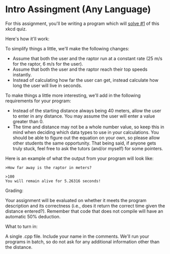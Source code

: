 # Intro Assingment (Any Language)

For this assignment, you'll be writing a program which will [solve #1](https://xkcd.com/135/) of this  xkcd quiz. 

Here's how it'll work:

To simplify things a little, we'll make the following changes:

* Assume that both the user and the raptor run at a constant rate (25 m/s for the raptor, 6 m/s for the user).
* Assume that both the user and the raptor reach their top speeds instantly.
* Instead of calculating how far the user can get, instead calculate how long the user will live in seconds.

To make things a little more interesting, we'll add in the following requirements for your program:

* Instead of the starting distance always being 40 meters, allow the user to enter in any distance. 
You may assume the user will enter a value greater than 0.
* The time and distance may not be a whole number value, so keep this in mind when deciding which data types to use in 
your calculations.
You should be able to figure out the equation on your own, so please allow other students the same opportunity. That 
being said, if anyone gets truly stuck, feel free to ask the tutors (and/or myself) for some pointers.

Here is an example of what the output from your program will look like:
```
>How far away is the raptor in meters?

>100
You will remain alive for 5.26316 seconds!
```

Grading:

Your assignment will be evaluated on whether it meets the program description and its correctness (i.e., does it return 
the correct time given the distance entered?). Remember that code that does not compile will have an automatic 50%
 deduction.

What to turn in:

A single .cpp file. Include your name in the comments. We'll run your programs in batch, so do not ask for any 
additional information other than the distance. 